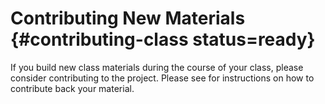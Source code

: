# Contributing New Materials {#contributing-class status=ready}

If you build new class materials during the course of your class, please consider contributing to the project. Please see [](+duckumentation#contribute) for instructions on how to contribute back your material.
